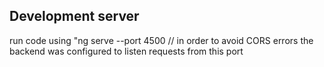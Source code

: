 
## Development server

run code using "ng serve --port 4500  // in order to avoid  CORS errors the backend was configured to listen requests from this port

